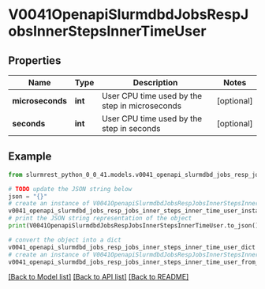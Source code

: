 # V0041OpenapiSlurmdbdJobsRespJobsInnerStepsInnerTimeUser


## Properties

Name | Type | Description | Notes
------------ | ------------- | ------------- | -------------
**microseconds** | **int** | User CPU time used by the step in microseconds | [optional] 
**seconds** | **int** | User CPU time used by the step in seconds | [optional] 

## Example

```python
from slurmrest_python_0_0_41.models.v0041_openapi_slurmdbd_jobs_resp_jobs_inner_steps_inner_time_user import V0041OpenapiSlurmdbdJobsRespJobsInnerStepsInnerTimeUser

# TODO update the JSON string below
json = "{}"
# create an instance of V0041OpenapiSlurmdbdJobsRespJobsInnerStepsInnerTimeUser from a JSON string
v0041_openapi_slurmdbd_jobs_resp_jobs_inner_steps_inner_time_user_instance = V0041OpenapiSlurmdbdJobsRespJobsInnerStepsInnerTimeUser.from_json(json)
# print the JSON string representation of the object
print(V0041OpenapiSlurmdbdJobsRespJobsInnerStepsInnerTimeUser.to_json())

# convert the object into a dict
v0041_openapi_slurmdbd_jobs_resp_jobs_inner_steps_inner_time_user_dict = v0041_openapi_slurmdbd_jobs_resp_jobs_inner_steps_inner_time_user_instance.to_dict()
# create an instance of V0041OpenapiSlurmdbdJobsRespJobsInnerStepsInnerTimeUser from a dict
v0041_openapi_slurmdbd_jobs_resp_jobs_inner_steps_inner_time_user_from_dict = V0041OpenapiSlurmdbdJobsRespJobsInnerStepsInnerTimeUser.from_dict(v0041_openapi_slurmdbd_jobs_resp_jobs_inner_steps_inner_time_user_dict)
```
[[Back to Model list]](../README.md#documentation-for-models) [[Back to API list]](../README.md#documentation-for-api-endpoints) [[Back to README]](../README.md)


